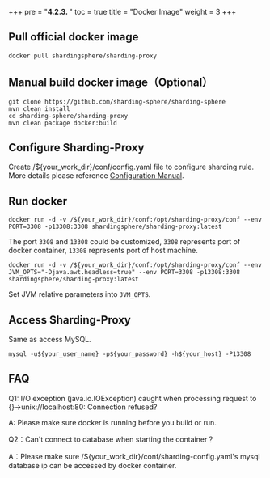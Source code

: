 +++
pre = "<b>4.2.3. </b>"
toc = true
title = "Docker Image"
weight = 3
+++

## Pull official docker image

``` 
docker pull shardingsphere/sharding-proxy
```

## Manual build docker image（Optional）

``` 
git clone https://github.com/sharding-sphere/sharding-sphere
mvn clean install
cd sharding-sphere/sharding-proxy
mvn clean package docker:build
```

## Configure Sharding-Proxy

Create /${your_work_dir}/conf/config.yaml file to configure sharding rule. More details please reference [Configuration Manual](/en/manual/sharding-proxy/configuration/).

## Run docker

```
docker run -d -v /${your_work_dir}/conf:/opt/sharding-proxy/conf --env PORT=3308 -p13308:3308 shardingsphere/sharding-proxy:latest
```

The port `3308` and `13308` could be customized, `3308` represents port of docker container, `13308` represents port of host machine.

```
docker run -d -v /${your_work_dir}/conf:/opt/sharding-proxy/conf --env JVM_OPTS="-Djava.awt.headless=true" --env PORT=3308 -p13308:3308 shardingsphere/sharding-proxy:latest
```

Set JVM relative parameters into `JVM_OPTS`.

## Access Sharding-Proxy

Same as access MySQL.

```
mysql -u${your_user_name} -p${your_password} -h${your_host} -P13308
```

## FAQ

Q1: I/O exception (java.io.IOException) caught when processing request to {}->unix://localhost:80: Connection refused?

A: Please make sure docker is running before you build or run.

Q2：Can't connect to database when starting the container？

A：Please make sure /${your_work_dir}/conf/sharding-config.yaml's mysql database ip can be accessed by docker container.
